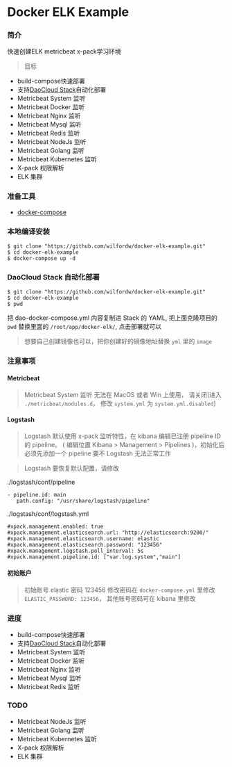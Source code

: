 # Docker ELK Example

### 简介

快速创建ELK metricbeat x-pack学习环境

> 目标

- build-compose快速部署
- 支持[DaoCloud Stack](http://guide.daocloud.io/dcs/%E9%83%A8%E7%BD%B2%E5%A4%8D%E6%9D%82%E7%9A%84%E5%A4%9A%E8%8A%82%E7%82%B9%E5%BE%AE%E6%9C%8D%E5%8A%A1%E5%BA%94%E7%94%A8-9153682.html)自动化部署
- Metricbeat System 监听
- Metricbeat Docker 监听
- Metricbeat Nginx 监听
- Metricbeat Mysql 监听
- Metricbeat Redis 监听
- Metricbeat NodeJs 监听
- Metricbeat Golang 监听
- Metricbeat Kubernetes 监听
- X-pack 权限解析
- ELK 集群

### 准备工具

 - [docker-compose](https://docs.docker.com/compose/install/#install-compose)

### 本地编译安装

```
$ git clone "https://github.com/wilfordw/docker-elk-example.git"
$ cd docker-elk-example
$ docker-compose up -d
```

### DaoCloud Stack 自动化部署

```
$ git clone "https://github.com/wilfordw/docker-elk-example.git"
$ cd docker-elk-example
$ pwd
```

把 dao-docker-compose.yml 内容复制进 Stack 的 YAML, 把上面克隆项目的 `pwd` 替换里面的 `/root/app/docker-elk/`, 点击部署就可以

> 想要自己创建镜像也可以，把你创建好的镜像地址替换 `yml` 里的 `image`

### 注意事项

#### Metricbeat

> Metricbeat System 监听 无法在 MacOS 或者 Win 上使用， 请关闭(进入 `./metricbeat/modules.d`， 修改 `system.yml` 为 `system.yml.disabled`)

#### Logstash

>  Logstash 默认使用 x-pack 监听特性，在 kibana 编辑已注册 pipeline ID 的 pipeline。 ( 编辑位置 Kibana > Management > Pipelines )，初始化后必须先添加一个 pipeline 要不 Logstash 无法正常工作

>  Logstash 要恢复默认配置，请修改

./logstash/conf/pipeline

```
- pipeline.id: main
   path.config: "/usr/share/logstash/pipeline"
```

./logstash/conf/logstash.yml

```
#xpack.management.enabled: true
#xpack.management.elasticsearch.url: "http://elasticsearch:9200/"
#xpack.management.elasticsearch.username: elastic
#xpack.management.elasticsearch.password: "123456"
#xpack.management.logstash.poll_interval: 5s
#xpack.management.pipeline.id: ["var.log.system","main"]
```

#### 初始账户

> 初始账号 elastic 密码 123456 修改密码在 `docker-compose.yml` 里修改 `ELASTIC_PASSWORD: 123456`， 其他账号密码可在 kibana 里修改

### 进度

- build-compose快速部署
- 支持[DaoCloud Stack](http://guide.daocloud.io/dcs/%E9%83%A8%E7%BD%B2%E5%A4%8D%E6%9D%82%E7%9A%84%E5%A4%9A%E8%8A%82%E7%82%B9%E5%BE%AE%E6%9C%8D%E5%8A%A1%E5%BA%94%E7%94%A8-9153682.html)自动化部署
- Metricbeat System 监听
- Metricbeat Docker 监听
- Metricbeat Nginx 监听
- Metricbeat Mysql 监听
- Metricbeat Redis 监听

### TODO


- Metricbeat NodeJs 监听
- Metricbeat Golang 监听
- Metricbeat Kubernetes 监听
- X-pack 权限解析
- ELK 集群
